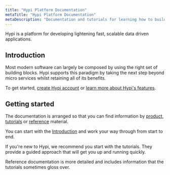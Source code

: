 ```yaml
---
title: "Hypi Platform Documentation"
metaTitle: "Hypi Platform Documentation"
metaDescription: "Documentation and tutorials for learning how to build data driven applications on the Hypi platform"
---
```


Hypi is a platform for developing lightening fast, scalable data driven applications.

## Introduction
Most modern software can largely be composed by using the right set of building blocks.
Hypi supports this paradigm by taking the next step beyond micro services whilst retaining all of its benefits.

To get started, [create Hypi account](https://hypi.app/auth/register?utm_source=docs&utm_medium=landing&utm_campaign=create-account) or [learn more about Hypi's features](https://hypi.io?utm_source=docs&utm_medium=landing&utm_campaign=learn-more).

## Getting started

The documentation is arranged so that you can find information by [product](/products), [tutorials](/tutorials) or [reference](/reference) material.

You can start with the [Introduction](/introduction) and work your way through from start to end.

If you're new to Hypi, we recommend you start with the tutorials. They provide a guided approach that will get you up and running quickly.

Reference documentation is more detailed and includes information that the tutorials sometimes gloss over.
